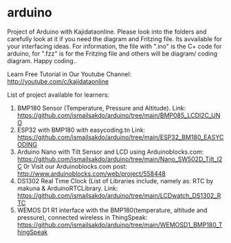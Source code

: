 # arduino
Project of Arduino with Kajidataonline. Please look into the folders and carefully look at it if you need the diagram and Fritzing file. Its avvailable for your interfacing ideas. For information, the file with ".ino" is the C+ code for arduino, for ".fzz" is for the Fritzing file and others will be diagram/ coding diagram. Happy coding.. 

Learn Free Tutorial in Our Youtube Channel: http://youtube.com/c/kajidataonline

List of project available for learners:
1) BMP180 Sensor (Temperature, Pressure and Altitude). Link: https://github.com/ismailsakdo/arduino/tree/main/BMP085_LCDI2C_UNO
2) ESP32 with BMP180 with easycoding.tn Link: https://github.com/ismailsakdo/arduino/tree/main/ESP32_BM180_EASYCODING
3) Arduino Nano with Tilt Sensor and LCD using Arduinoblocks.com: https://github.com/ismailsakdo/arduino/tree/main/Nano_SW502D_Tilt_I2C 0r Visit our Arduinoblocks.com post: http://www.arduinoblocks.com/web/project/558448
4) DS1302 Real Time Clock (List of Libraries include, namely as: RTC by makuna & ArduinoRTCLibrary. Link: https://github.com/ismailsakdo/arduino/tree/main/LCDwatch_DS1302_RTC
5) WEMOS D1 R1 interface with the BMP180(temperature, altitude and pressure), connected wireless in ThingSpeak: https://github.com/ismailsakdo/arduino/tree/main/WEMOSD1_BMP180_ThingSpeak

